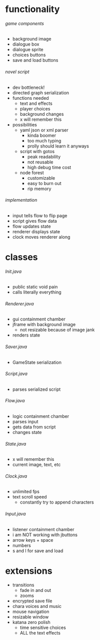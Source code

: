 # functionality

###### game components
- background image
- dialogue box
- dialogue sprite
- choices buttons
- save and load buttons

###### novel script
- dev bottleneck!
- directed graph serialization
- functions needed
  - text and effects
  - player choices
  - background changes
  - x will remember this
- possibilities
  - yaml json or xml parser
    - kinda boomer
    - too much typing
    - prolly should learn it anyways
  - script with gotos
    - peak readability
    - not reusable
    - high debug time cost
  - node forest
    - customizable
    - easy to burn out
    - rip memory

###### implementation
- input tells flow to flip page
- script gives flow data
- flow updates state
- renderer displays state
- clock moves renderer along

# classes

###### Init.java
- public static void pain
- calls literally everything

###### Renderer.java
- gui containment chamber
- jframe with background image
  - not resizable because of image jank
- renders state

###### Saver.java
- GameState serialization

###### Script.java
- parses serialized script

###### Flow.java
- logic containment chamber
- parses input
- gets data from script
- changes state

###### State.java
- x will remember this
- current image, text, etc

###### Clock.java
- unlimited fps
- text scroll speed
  - constantly try to append characters

###### Input.java
- listener containment chamber
- i am NOT working with jbuttons
- arrow keys + space
- numbers
- s and l for save and load

# extensions
- transitions
  - fade in and out
  - zooms
- encrypted save file
- chara voices and music
- mouse navigation
- resizable window
- katana zero polish
  - time sensitive choices
  - ALL the text effects